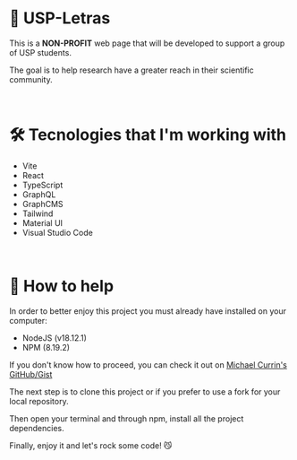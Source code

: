 # 🌱 USP-Letras

This is a __NON-PROFIT__ web page that will be developed to support a group of USP students.  

The goal is to help research have a greater reach in their scientific community.  

<br>

# 🛠 Tecnologies that I'm working with

- Vite
- React
- TypeScript
- GraphQL
- GraphCMS
- Tailwind
- Material UI
- Visual Studio Code  

<br>

# 💪 How to help

In order to better enjoy this project you must already have installed on your computer:
- NodeJS (v18.12.1)
- NPM (8.19.2)

If you don't know how to proceed, you can check it out on <a href='https://gist.github.com/MichaelCurrin/aa1fc56419a355972b96bce23f3bccba'>Michael Currin's GitHub/Gist</a>

The next step is to clone this project or if you prefer to use a fork for your local repository.

Then open your terminal and through npm, install all the project dependencies.

Finally, enjoy it and let's rock some code! 😼

